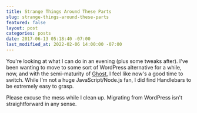 ```yaml
---
title: Strange Things Around These Parts
slug: strange-things-around-these-parts
featured: false
layout: post
categories: posts
date: 2017-06-13 05:18:40 -07:00
last_modified_at: 2022-02-06 14:00:00 -07:00
---
```


You're looking at what I can do in an evening (plus some tweaks after). I've been wanting to move to some sort of WordPress alternative for a while, now, and with the semi-maturity of [Ghost](//ghost.org), I feel like now's a good time to switch. While I'm not a huge JavaScript/Node.js fan, I did find Handlebars to be extremely easy to grasp.

Please excuse the mess while I clean up. Migrating from WordPress isn't straightforward in any sense.

